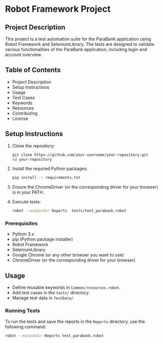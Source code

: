 # Robot Framework Project

## Project Description

This project is a test automation suite for the ParaBank application using Robot Framework and SeleniumLibrary. The tests are designed to validate various functionalities of the ParaBank application, including login and account overview.

## Table of Contents

- Project Description
- Setup Instructions
- Usage
- Test Cases
- Keywords
- Resources
- Contributing
- License

## Setup Instructions

1. Clone the repository:

    ```bash
    git clone https://github.com/your-username/your-repository.git
    cd your-repository
    ```

2. Install the required Python packages:

    ```bash
    pip install -r requirements.txt
    ```

3. Ensure the ChromeDriver (or the corresponding driver for your browser) is in your PATH.

4. Execute tests:
    ```bash
    robot --outputdir Reports  tests/test_parabank.robot

### Prerequisites

- Python 3.x
- pip (Python package installer)
- Robot Framework
- SeleniumLibrary
- Google Chrome (or any other browser you want to use)
- ChromeDriver (or the corresponding driver for your browser)

## Usage
- Define reusable keywords in `Common/resources.robot`.
- Add test cases in the `tests/` directory.
- Manage test data in `TestData/`.

### Running Tests

To run the tests and save the reports in the `Reports` directory, use the following command:

```bash
robot --outputdir Reports test_parabank.robot

